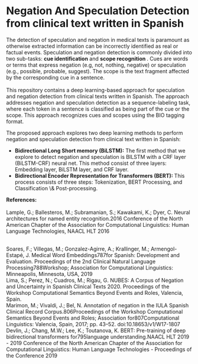 # Negation And Speculation Detection from clinical text written in Spanish
The detection of speculation and negation in medical texts is paramount as otherwise extracted information can be incorrectly identified as real or factual events.
Speculation and negation detection is commonly divided into two sub-tasks: <strong>cue identification</strong> and <strong>scope recognition </strong>. Cues are words or terms that express negation (e.g, not, nothing, negative) or speculation (e.g., possible, probable, suggest). The scope is the text fragment affected by the corresponding cue in a sentence.<br><br>
This repository contains a deep learning-based approach for speculation and negation detection from clinical texts written in Spanish. The approach addresses negation and speculation detection as a sequence-labeling task, where each token in a sentence is classified as being part of the cue or the scope. This approach recognizes cues and scopes using the BIO tagging format.


The proposed approach explores two deep learning methods to perform negation and speculation detection from clinical text written in Spanish: 
 <ul>

 <li> <strong>Bidirectional Long Short memory (BiLSTM):</strong> The first method that we explore to detect negation and speculation is BILSTM with a CRF layer (BiLSTM-CRF) neural net. This method consist of three layers: Embedding layer, BiLSTM layer, and CRF layer.
 <li> <strong> Bidirectional Encoder Representation for Transformers (BERT): </strong>  This process consists of three steps: Tokenization, BERT Processing, and Classification \& Post-processing.
</ul>

<strong>References:</strong>
</br> </br>
Lample, G.; Ballesteros, M.; Subramanian, S.; Kawakami, K.; Dyer, C.  Neural architectures for named entity  recognition.2016  Conference  of  the  North  American  Chapter  of  the  Association  for  Computational Linguistics: Human Language Technologies, NAACL HLT 2016 

</br> 
Soares, F.; Villegas, M.; Gonzalez-Agirre, A.; Krallinger, M.; Armengol-Estapé, J. Medical Word Embeddings787for Spanish: Development and Evaluation.  Proceedings of the 2nd Clinical Natural Language Processing788Workshop; Association for Computational Linguistics: Minneapolis, Minnesota, USA, 2019
<br>
Lima, S.; Perez, N.; Cuadros, M.; Rigau, G.  NUBES: A Corpus of Negation and Uncertainty in Spanish Clinical Texts 2020.  Proceedings  of  the  Workshop  Computational  Semantics  Beyond  Events  and  Roles,  Valencia,  Spain.
<br>
Marimon, M.; Vivaldi, J.; Bel, N.  Annotation of negation in the IULA Spanish Clinical Record Corpus.806Proceedings  of  the  Workshop  Computational  Semantics  Beyond  Events  and  Roles;  Association  for807Computational Linguistics: Valencia, Spain, 2017; pp. 43–52.  doi:10.18653/v1/W17-1807
<br>
Devlin, J.; Chang, M.W.; Lee, K.; Toutanova, K. BERT: Pre-training of deep bidirectional transformers for795language understanding.NAACL HLT 2019 - 2019 Conference of the North American Chapter of the Association for Computational Linguistics: Human Language Technologies - Proceedings of the Conference 2019


